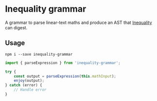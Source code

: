 # Inequality grammar

A grammar to parse linear-text maths and produce an AST that [Inequality](https://github.com/Morpheu5/Inequality) can digest.

## Usage

    npm i --save inequality-grammar

```javascript
import { parseExpression } from 'inequality-grammar';

try {
    const output = parseExpression(this.mathInput);
    enjoy(output);
} catch (error) {
    // Handle error
}
```